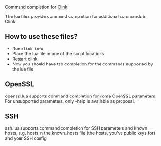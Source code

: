 Command completion for [Clink](https://chrisant996.github.io/clink/)

The lua files provide command completion for additional commands in Clink.

## How to use these files?
- Run `clink info`
- Place the lua file in one of the script locations
- Restart clink
- Now you should have tab completion for the commands supported by the lua file

## OpenSSL
openssl.lua supports command completion for some OpenSSL parameters. For unsupported parameters, only -help is available as proposal.

## SSH
ssh.lua supports command completion for SSH parameters and known hosts, e.g. hosts in the known_hosts file (the hosts, you've public keys for) and your SSH config